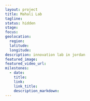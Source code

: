 ```yaml
---
layout: project
title: Mahali Lab
tagline:
status: hidden
stage:
focus: 
geolocation:
  region:
  latitude:
  longitude:
description: innovation lab in jordan
featured_image:
featured_video_url:
milestones:
  - date:
    title:
    link:
    link_title:
    description_markdown:
---
```


